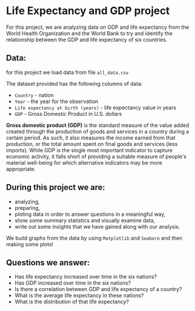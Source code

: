 # Life Expectancy and GDP project

For this project, we are analyzing data on GDP and life expectancy from the World Health Organization and the World Bank to try and identify the relationship between the GDP and life expectancy of six countries.

## **Data:**
for this project we load data from file `all_data.csv`

The dataset provided has the following columns of data:

- `Country` - nation
- `Year` - the year for the observation
- `Life expectancy at birth (years)` - life expectancy value in years
- `GDP` - Gross Domestic Product in U.S. dollars

**Gross domestic product (GDP)** is the standard measure of the value added created through the production of goods and services in a country during a certain period. As such, it also measures the income earned from that production, or the total amount spent on final goods and services (less imports). While GDP is the single most important indicator to capture economic activity, it falls short of providing a suitable measure of people's material well-being for which alternative indicators may be more appropriate. 

## During this project we are:
- analyzing, 
- preparing, 
- ploting data in order to answer questions in a meaningful way,
- show some summary statistics and visually examine data,
- write out some insights that we have gained along with our analysis. 

We build graphs from the data by using `Matplotlib` and `Seaborn` and then making some plots!

## **Questions we answer:**

- Has life expectancy increased over time in the six nations?
- Has GDP increased over time in the six nations?
- Is there a correlation between GDP and life expectancy of a country?
- What is the average life expectancy in these nations?
- What is the distribution of that life expectancy?


